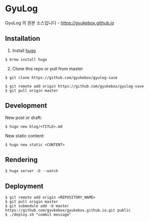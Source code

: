 # GyuLog
GyuLog 의 원본 소스입니다 - https://gyukebox.github.io

## Installation

1. Install [hugo](https://gohugo.io)
```
$ brew install hugo
```

2. Clone this repo or pull from master

```
$ git clone https://github.com/gyukebox/gyulog-save
```

```
$ git remote add origin https://github.com/gyukebox/gyulog-save
$ git pull origin master
```

## Development

New post or draft:  
```
$ hugo new blog/<TITLE>.md
```

New static content:
```
$ hugo new static <CONTENT>
```

## Rendering
```
$ hugo server -D --watch
```

## Deployment

```
$ git remote add origin <REPOSITORY_NAME>
$ git pull origin master
$ git submodule add -b master https://github.com/gyukebox/gyukebox.github.io.git public 
$ ./deploy.sh "commit message"
```